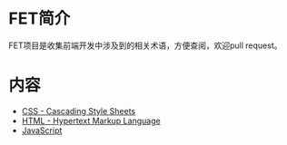 # FET简介

FET项目是收集前端开发中涉及到的相关术语，方便查阅，欢迎pull request。

# 内容

* [CSS - Cascading Style Sheets](https://zh.wikipedia.org/wiki/%E5%B1%82%E5%8F%A0%E6%A0%B7%E5%BC%8F%E8%A1%A8)
* [HTML - Hypertext Markup Language](https://zh.wikipedia.org/wiki/HTML)
* [JavaScript](https://zh.wikipedia.org/wiki/JavaScript)